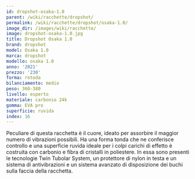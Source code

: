 ```yaml
---
id: dropshot-osaka-1.0
parent: /wiki/racchette/dropshot/
permalink: /wiki/racchette/dropshot/osaka-1.0/
image_dir: /images/wiki/racchette/
image: dropshot-osaka-1.0.jpg
title: Dropshot Osaka 1.0
brand: dropshot
model: Osaka 1.0
marca: dropshot
modello: osaka 1.0
anno: '2021'
prezzo: '230'
forma: rotoda
bilanciamento: medio
peso: 360-380
livello: esperto
materiale: carbonio 24k
gomma: EVA pro
superficie: ruvida
index: 16
---
```

Peculiare di questa racchetta è il cuore, ideato per assorbire il maggior numero di vibrazioni possibili. Ha una forma tonda che ne conferisce controllo e una superficie ruvida ideale per i colpi carichi di effetto è costruita con carbonio e fibra di cristalli in poliestere. In essa sono presenti le tecnologie Twin Tubolar System, un protettore di nylon in testa e un sistema di antivibrazioni e un sistema avanzato di disposizione dei buchi sulla faccia della racchetta.
